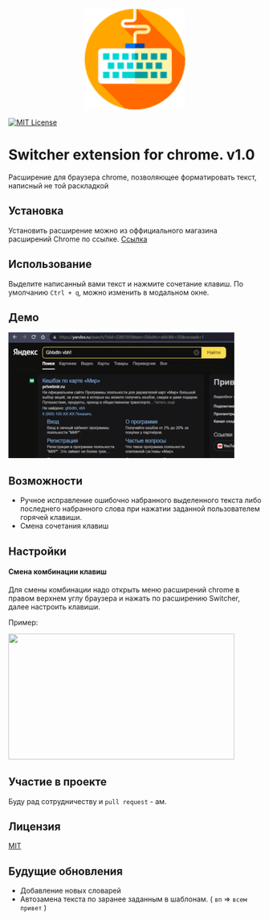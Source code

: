 
<p align="center">
    <img width="200" height="200" src="https://raw.githubusercontent.com/kir1l/Switcher/main/icons/icon128x128.png">
</p>



[![MIT License](https://img.shields.io/badge/License-MIT-green.svg)](https://github.com/kir1l/Switcher/blob/main/LICENSE)

# Switcher extension for chrome. v1.0

Расширение для браузера chrome, позволяющее форматировать текст, написный не той раскладкой




## Установка

Установить расширение можно из оффициального магазина расширений Chrome по ссылке. [Ссылка](https://chrome.google.com/webstore/category/extensions?hl=en-US)
    
## Использование

Выделите написанный вами текст и нажмите сочетание клавиш. По умолчанию `Ctrl + q`, можно изменить в модальном окне.

## Демо

<img src="https://github.com/kir1l/Switcher/blob/main/assets/2023-01-16-00-08-09.gif" width="450" height="250" />


## Возможности

- Ручное исправление ошибочно набранного выделенного текста либо последнего набранного слова при нажатии заданной пользователем горячей клавиши.
- Смена сочетания клавиш


## Настройки

#### Смена комбинации клавиш

Для смены комбинации надо открыть меню расширений chrome в правом верхнем углу браузера и нажать по расширению Switcher, далее настроить клавиши.

Пример:

<img src="https://github.com/kir1l/Switcher/blob/main/assets/2023-01-16%2000-25-35.gif" width="450" height="250" />


## Участие в проекте

Буду рад сотрудничеству и `pull request` - ам.



## Лицензия

[MIT](https://github.com/kir1l/Switcher/blob/main/LICENSE)


## Будущие обновления

- Добавление новых словарей
- Автозамена текста по заранее заданным в шаблонам. ( `вп` => `всем привет` )
